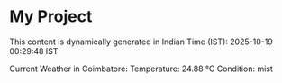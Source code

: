 # My Project

This content is dynamically generated in Indian Time (IST): 2025-10-19 00:29:48 IST


Current Weather in Coimbatore:
Temperature: 24.88 °C
Condition: mist
